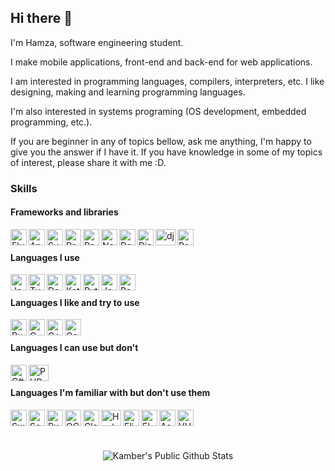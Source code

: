 ## Hi there 👋

I'm Hamza, software engineering student.

I make mobile applications, front-end and back-end for web applications.

I am interested in programming languages, compilers, interpreters, etc.
I like designing, making and learning programming languages.

I'm also interested in systems programing (OS development, embedded programming, etc.).

If you are beginner in any of topics bellow, ask me anything, I'm happy to give you the answer if I have it.
If you have knowledge in some of my topics of interest, please share it with me :D.

### Skills

#### Frameworks and libraries

[<img align="left" width="26px" height="26px" alt="Flutter" src="https://cdn.iconscout.com/icon/free/png-512/flutter-2038877-1720090.png" />][flutter]
[<img align="left" width="26px" height="26px" alt="Android" src="https://upload.wikimedia.org/wikipedia/commons/thumb/a/a0/APK_format_icon.png/768px-APK_format_icon.png" />][android]
[<img align="left" width="26px" height="26px" alt="Svelte" src="https://upload.wikimedia.org/wikipedia/commons/thumb/1/1b/Svelte_Logo.svg/1200px-Svelte_Logo.svg.png" />][svelte]
[<img align="left" width="26px" height="26px" alt="React" src="https://ddo0fzhfvians.cloudfront.net/uploads/icons/png/20167174151551942641-512.png" />][react]
[<img align="left" width="26px" height="26px" alt="Redux" src="https://cdn.iconscout.com/icon/free/png-512/redux-283024.png" />][redux]
[<img align="left" width="26px" height="26px" alt="Node" src="https://cdn.iconscout.com/icon/free/png-512/node-js-1174925.png" />][node]
[<img align="left" width="26px" height="26px" alt="Deno" src="https://cdn4.iconfinder.com/data/icons/logos-brands-5/24/deno-512.png" />][deno]

[<img align="left" width="26px" height="26px" alt="Django" src="https://cdn.iconscout.com/icon/free/png-512/django-12-1175186.png" />][django]
[<img align="left" width="32px" height="26px" alt="djangorestframework" src="https://miro.medium.com/max/700/1*kR89JbQQK9aAkNVyxE63pg.png" />][djangorest]
[<img align="left" width="26px" height="26px" alt="PostgreSQL" src="https://cdn.iconscout.com/icon/free/png-512/postgresql-226047.png" />][postgresql]

<br>

#### Languages I use

[<img align="left" width="26px" height="26px" alt="JavaScript" src="https://www.freepnglogos.com/uploads/javascript-png/javascript-vector-logo-yellow-png-transparent-javascript-vector-12.png" />][javascript]
[<img align="left" width="26px" height="26px" alt="TypeScript" src="https://miro.medium.com/max/816/1*mn6bOs7s6Qbao15PMNRyOA.png" />][typescript]
[<img align="left" width="26px" height="26px" alt="Dart" src="https://upload.wikimedia.org/wikipedia/commons/thumb/7/7e/Dart-logo.png/768px-Dart-logo.png" />][dart]
[<img align="left" width="26px" height="26px" alt="Kotlin" src="https://upload.wikimedia.org/wikipedia/commons/thumb/7/74/Kotlin-logo.svg/1024px-Kotlin-logo.svg.png" />][kotlin]
[<img align="left" width="26px" height="26px" alt="Python" src="https://www.jing.fm/clipimg/full/53-537670_python-png-file-python-logo-png.png" />][python]
[<img align="left" width="26px" height="26px" alt="Java" src="https://cdn.freebiesupply.com/logos/large/2x/java-logo-png-transparent.png" />][java]
[<img align="left" width="26px" height="26px" alt="Bash" src="https://upload.wikimedia.org/wikipedia/commons/thumb/2/20/Bash_Logo_black_and_white_icon_only.svg/1200px-Bash_Logo_black_and_white_icon_only.svg.png" />][bash]


<br>

#### Languages I like and try to use


[<img align="left" width="26px" height="26px" alt="Rust" src="https://upload.wikimedia.org/wikipedia/commons/thumb/d/d5/Rust_programming_language_black_logo.svg/1024px-Rust_programming_language_black_logo.svg.png" />][rust]
[<img align="left" width="26px" height="26px" alt="C" src="https://cdn.iconscout.com/icon/free/png-512/c-programming-569564.png" />][c]
[<img align="left" width="26px" height="26px" alt="C++" src="https://upload.wikimedia.org/wikipedia/commons/thumb/1/18/ISO_C%2B%2B_Logo.svg/306px-ISO_C%2B%2B_Logo.svg.png" />][cpp]
[<img align="left" width="26px" height="26px" alt="Go" src="https://golang.org/lib/godoc/images/go-logo-blue.svg" />][go]

<br>

#### Languages I can use but don't

[<img align="left" width="26px" height="26px" alt="C#" src="https://upload.wikimedia.org/wikipedia/commons/8/82/C_Sharp_logo.png" />][cs]
[<img align="left" width="32px" height="26px" alt="PHP" src="https://www.php.net/images/logos/new-php-logo.svg" />][php]

<br>

#### Languages I'm familiar with but don't use them

[<img align="left" width="26px" height="26px" alt="Swift" src="https://cdn4.iconfinder.com/data/icons/logos-3/504/Swift-2-512.png" />][swift]
[<img align="left" width="26px" height="26px" alt="Scala" src="https://image.flaticon.com/icons/png/512/919/919834.png" />][scala]
[<img align="left" width="26px" height="26px" alt="Ruby" src="https://upload.wikimedia.org/wikipedia/commons/f/f1/Ruby_logo.png" />][ruby]
[<img align="left" width="26px" height="26px" alt="OCaml" src="https://ocaml.org/img/OCaml_Sticker.svg" />][ocaml]
[<img align="left" width="26px" height="26px" alt="Clojure" src="https://upload.wikimedia.org/wikipedia/commons/thumb/5/5d/Clojure_logo.svg/1024px-Clojure_logo.svg.png" />][clojure]
[<img align="left" width="32px" height="26px" alt="Haskell" src="https://upload.wikimedia.org/wikipedia/commons/thumb/1/1c/Haskell-Logo.svg/1280px-Haskell-Logo.svg.png" />][haskell]
[<img align="left" width="26px" height="26px" alt="Elixir" src="https://avatars2.githubusercontent.com/u/1481354?s=200&v=4" />][elixir]
[<img align="left" width="26px" height="26px" alt="Elm" src="https://upload.wikimedia.org/wikipedia/commons/thumb/f/f3/Elm_logo.svg/1024px-Elm_logo.svg.png" />][elm]
[<img align="left" width="26px" height="26px" alt="Assembly" src="https://p7.hiclipart.com/preview/865/551/589/intel-central-processing-unit-computer-icons-android-free-microprocessor-icon-png.jpg" />][asm]
[<img align="left" width="26px" height="26px" alt="VHDL" src="https://is5-ssl.mzstatic.com/image/thumb/Purple123/v4/0a/b7/38/0ab73871-58ea-04eb-021e-1b0ba945854d/AppIcon-0-1x_U007emarketing-0-0-85-220-0-4.png/400x400.png" />][vhdl]

<br>
<br>
<br>

<p align="center">
<img align="center" src="https://github-readme-stats.vercel.app/api?username=hamzamuric&show_icons=true&title_color=fff&icon_color=109eff&text_color=9f9f9f&bg_color=151515" alt="Kamber's Public Github Stats">
</p>  

[flutter]: https://flutter.dev/
[android]: https://developer.android.com/
[svelte]: https://svelte.dev/
[react]: https://reactjs.org/
[redux]: https://redux.js.org/
[node]: https://nodejs.org/
[deno]: https://deno.land/
[django]: https://www.djangoproject.com/
[djangorest]: https://www.django-rest-framework.org/
[postgresql]: https://www.postgresql.org/
[javascript]: https://developer.mozilla.org/en-US/docs/Web/JavaScript
[typescript]: https://www.typescriptlang.org/
[dart]: https://dart.dev/
[kotlin]: https://kotlinlang.org/
[python]: https://www.python.org/
[java]: https://www.java.com/
[bash]: https://www.gnu.org/software/bash/
[rust]: https://www.rust-lang.org/
[c]: https://en.wikipedia.org/wiki/C_(programming_language)
[cpp]: https://www.cplusplus.com/
[go]: https://golang.org/
[cs]: https://docs.microsoft.com/en-us/dotnet/csharp/
[php]: https://www.php.net/
[swift]: https://developer.apple.com/swift/
[scala]: https://www.scala-lang.org/
[ruby]: https://www.ruby-lang.org/
[ocaml]: https://ocaml.org/
[clojure]: https://clojure.org/
[haskell]: https://www.haskell.org/
[elixir]: https://elixir-lang.org/
[elm]: https://elm-lang.org/
[asm]: https://en.wikipedia.org/wiki/X86_assembly_language
[vhdl]: https://en.wikipedia.org/wiki/VHDL
